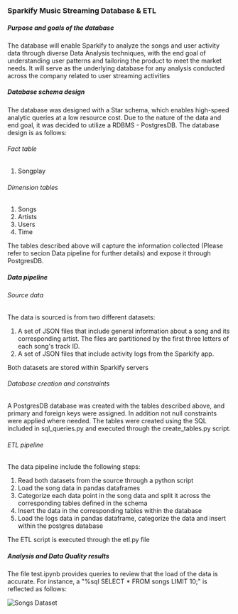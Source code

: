 ### Sparkify Music Streaming Database & ETL

##### Purpose and goals of the database
The database will enable Sparkify to analyze the songs and user activity data through diverse Data Analysis techniques, with the end goal of understanding user patterns and tailoring the product to meet the market needs. It will serve as the underlying database for any analysis conducted across the company related to user streaming activities

##### Database schema design
The database was designed with a Star schema, which enables high-speed analytic queries at a low resource cost. Due to the nature of the data and end goal, it was decided to utilize a RDBMS - PostgresDB. The database design is as follows:

###### Fact table
1. Songplay

###### Dimension tables
1. Songs
2. Artists
3. Users
4. Time

The tables described above will capture the information collected (Please refer to secion Data pipeline for further details) and expose it through PostgresDB.

##### Data pipeline

###### Source data
The data is sourced is from two different datasets:

1. A set of JSON files that include general information about a song and its corresponding artist. The files are partitioned by the first three letters of each song's track ID. 
2. A set of JSON files that include activity logs from the Sparkify app.

Both datasets are stored within Sparkify servers

###### Database creation and constraints

A PostgresDB database was created with the tables described above, and primary and foreign keys were assigned. In addition not null constraints were applied where needed. The tables were created using the SQL included in sql_queries.py and executed through the create_tables.py script.

###### ETL pipeline

The data pipeline include the following steps:

1. Read both datasets from the source through a python script
2. Load the song data in pandas dataframes
3. Categorize each data point in the song data and split it across the corresponding tables defined in the schema
4. Insert the data in the corresponding tables within the database
5. Load the logs data in pandas dataframe, categorize the data and insert within the postgres database

The ETL script is executed through the etl.py file

##### Analysis and Data Quality results

The file test.ipynb provides queries to review that the load of the data is accurate. For instance, a "%sql SELECT * FROM songs LIMIT 10;" is reflected as follows:

![Songs Dataset](/docs/songs.png)
